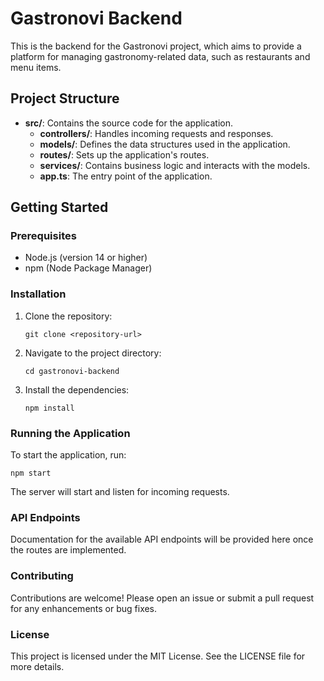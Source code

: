# Gastronovi Backend

This is the backend for the Gastronovi project, which aims to provide a platform for managing gastronomy-related data, such as restaurants and menu items.

## Project Structure

- **src/**: Contains the source code for the application.
  - **controllers/**: Handles incoming requests and responses.
  - **models/**: Defines the data structures used in the application.
  - **routes/**: Sets up the application's routes.
  - **services/**: Contains business logic and interacts with the models.
  - **app.ts**: The entry point of the application.

## Getting Started

### Prerequisites

- Node.js (version 14 or higher)
- npm (Node Package Manager)

### Installation

1. Clone the repository:
   ```
   git clone <repository-url>
   ```
2. Navigate to the project directory:
   ```
   cd gastronovi-backend
   ```
3. Install the dependencies:
   ```
   npm install
   ```

### Running the Application

To start the application, run:
```
npm start
```

The server will start and listen for incoming requests.

### API Endpoints

Documentation for the available API endpoints will be provided here once the routes are implemented.

### Contributing

Contributions are welcome! Please open an issue or submit a pull request for any enhancements or bug fixes.

### License

This project is licensed under the MIT License. See the LICENSE file for more details.